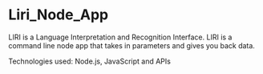 # Liri_Node_App

LIRI is a Language Interpretation and Recognition Interface. LIRI is a command line node app that takes in parameters and gives you back data.

Technologies used: Node.js, JavaScript and APIs